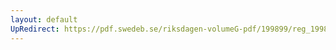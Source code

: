 ```yaml
---
layout: default
UpRedirect: https://pdf.swedeb.se/riksdagen-volumeG-pdf/199899/reg_199899/reg_199899_0415.pdf
---
```

